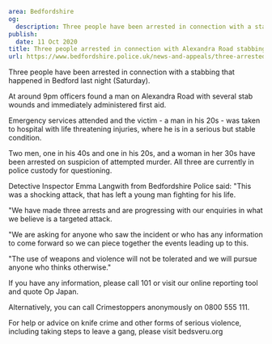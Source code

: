 ```yaml
area: Bedfordshire
og:
  description: Three people have been arrested in connection with a stabbing that happened in Bedford last night (Saturday).
publish:
  date: 11 Oct 2020
title: Three people arrested in connection with Alexandra Road stabbing
url: https://www.bedfordshire.police.uk/news-and-appeals/three-arrested-stabbing-oct20
```

Three people have been arrested in connection with a stabbing that happened in Bedford last night (Saturday).

At around 9pm officers found a man on Alexandra Road with several stab wounds and immediately administered first aid.

Emergency services attended and the victim - a man in his 20s - was taken to hospital with life threatening injuries, where he is in a serious but stable condition.

Two men, one in his 40s and one in his 20s, and a woman in her 30s have been arrested on suspicion of attempted murder. All three are currently in police custody for questioning.

Detective Inspector Emma Langwith from Bedfordshire Police said: "This was a shocking attack, that has left a young man fighting for his life.

"We have made three arrests and are progressing with our enquiries in what we believe is a targeted attack.

"We are asking for anyone who saw the incident or who has any information to come forward so we can piece together the events leading up to this.

"The use of weapons and violence will not be tolerated and we will pursue anyone who thinks otherwise."

If you have any information, please call 101 or visit our online reporting tool and quote Op Japan.

Alternatively, you can call Crimestoppers anonymously on 0800 555 111.

For help or advice on knife crime and other forms of serious violence, including taking steps to leave a gang, please visit bedsveru.org
